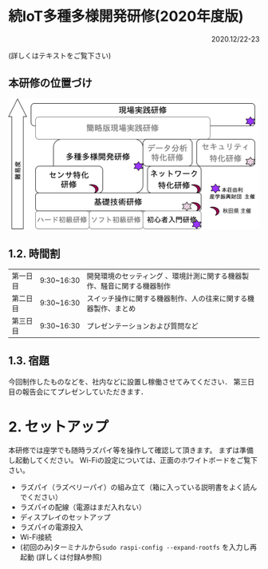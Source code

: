 # 続IoT多種多様開発研修(2020年度版)

<Div Align="right"> 2020.12/22-23 </Div>

(詳しくはテキストをご覧下さい)

## 本研修の位置づけ
![](./figs/IoTStructureR2_v2.png)

## 1.2. 時間割

| | | |
|---|---|---|
|第一日目|9:30~16:30|開発環境のセッティング 、環境計測に関する機器製作、騒音に関する機器制作|
|第二日目|9:30~16:30|スイッチ操作に関する機器制作、人の往来に関する機器製作、まとめ|
|第三日目|9:30~16:30|プレゼンテーションおよび質問など|

## 1.3. 宿題

今回制作したものなどを、社内などに設置し稼働させてみてください．
第三日目の報告会にてプレゼンしていただきます．

# 2. セットアップ

本研修では座学でも随時ラズパイ等を操作して確認して頂きます。
まずは準備し起動してください。
Wi-Fiの設定については、正面のホワイトボードをご覧下さい。

- ラズパイ（ラズベリーパイ）の組み立て（箱に入っている説明書をよく読んでください）
- ラズパイの配線（電源はまだ入れない）
- ディスプレイのセットアップ
- ラズパイの電源投入
- Wi-Fi接続
- (初回のみ)ターミナルから```sudo raspi-config --expand-rootfs``` を入力し再起動 (詳しくは付録A参照)
